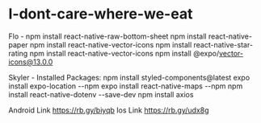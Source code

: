 # I-dont-care-where-we-eat
Flo -
 npm install react-native-raw-bottom-sheet
 npm install react-native-paper
 npm install react-native-vector-icons
 npm install react-native-star-rating
 npm install react-native-vector-icons
 npm install @expo/vector-icons@13.0.0
 
Skyler - Installed Packages:
npm install styled-components@latest
expo install expo-location --npm
expo install react-native-maps --npm
npm install react-native-dotenv --save-dev
npm install axios

Android Link
https://rb.gy/biyqb
Ios Link
https://rb.gy/udx8g
